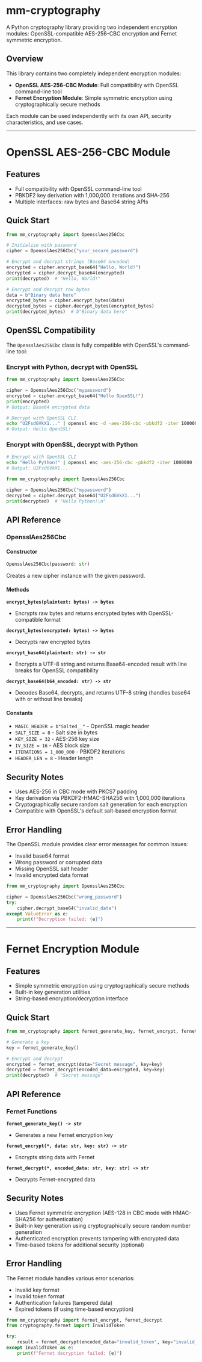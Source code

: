 # mm-cryptography

A Python cryptography library providing two independent encryption modules: OpenSSL-compatible AES-256-CBC encryption and Fernet symmetric encryption.

## Overview

This library contains two completely independent encryption modules:

- **OpenSSL AES-256-CBC Module**: Full compatibility with OpenSSL command-line tool
- **Fernet Encryption Module**: Simple symmetric encryption using cryptographically secure methods

Each module can be used independently with its own API, security characteristics, and use cases.

---

# OpenSSL AES-256-CBC Module

## Features

- Full compatibility with OpenSSL command-line tool
- PBKDF2 key derivation with 1,000,000 iterations and SHA-256
- Multiple interfaces: raw bytes and Base64 string APIs

## Quick Start

```python
from mm_cryptography import OpensslAes256Cbc

# Initialize with password
cipher = OpensslAes256Cbc("your_secure_password")

# Encrypt and decrypt strings (Base64 encoded)
encrypted = cipher.encrypt_base64("Hello, World!")
decrypted = cipher.decrypt_base64(encrypted)
print(decrypted)  # "Hello, World!"

# Encrypt and decrypt raw bytes
data = b"Binary data here"
encrypted_bytes = cipher.encrypt_bytes(data)
decrypted_bytes = cipher.decrypt_bytes(encrypted_bytes)
print(decrypted_bytes)  # b"Binary data here"
```

## OpenSSL Compatibility

The `OpensslAes256Cbc` class is fully compatible with OpenSSL's command-line tool:

### Encrypt with Python, decrypt with OpenSSL

```python
from mm_cryptography import OpensslAes256Cbc

cipher = OpensslAes256Cbc("mypassword")
encrypted = cipher.encrypt_base64("Hello OpenSSL!")
print(encrypted)
# Output: Base64 encrypted data
```

```bash
# Decrypt with OpenSSL CLI
echo "U2FsdGVkX1..." | openssl enc -d -aes-256-cbc -pbkdf2 -iter 1000000 -base64 -pass pass:mypassword
# Output: Hello OpenSSL!
```

### Encrypt with OpenSSL, decrypt with Python

```bash
# Encrypt with OpenSSL CLI
echo "Hello Python!" | openssl enc -aes-256-cbc -pbkdf2 -iter 1000000 -salt -base64 -pass pass:mypassword
# Output: U2FsdGVkX1...
```

```python
from mm_cryptography import OpensslAes256Cbc

cipher = OpensslAes256Cbc("mypassword")
decrypted = cipher.decrypt_base64("U2FsdGVkX1...")
print(decrypted)  # "Hello Python!\n"
```

## API Reference

### OpensslAes256Cbc

#### Constructor

```python
OpensslAes256Cbc(password: str)
```

Creates a new cipher instance with the given password.

#### Methods

**`encrypt_bytes(plaintext: bytes) -> bytes`**
- Encrypts raw bytes and returns encrypted bytes with OpenSSL-compatible format

**`decrypt_bytes(encrypted: bytes) -> bytes`**
- Decrypts raw encrypted bytes

**`encrypt_base64(plaintext: str) -> str`**
- Encrypts a UTF-8 string and returns Base64-encoded result with line breaks for OpenSSL compatibility

**`decrypt_base64(b64_encoded: str) -> str`**
- Decodes Base64, decrypts, and returns UTF-8 string (handles base64 with or without line breaks)

#### Constants

- `MAGIC_HEADER = b"Salted__"` - OpenSSL magic header
- `SALT_SIZE = 8` - Salt size in bytes
- `KEY_SIZE = 32` - AES-256 key size
- `IV_SIZE = 16` - AES block size
- `ITERATIONS = 1_000_000` - PBKDF2 iterations
- `HEADER_LEN = 8` - Header length

## Security Notes

- Uses AES-256 in CBC mode with PKCS7 padding
- Key derivation via PBKDF2-HMAC-SHA256 with 1,000,000 iterations
- Cryptographically secure random salt generation for each encryption
- Compatible with OpenSSL's default salt-based encryption format

## Error Handling

The OpenSSL module provides clear error messages for common issues:

- Invalid base64 format
- Wrong password or corrupted data
- Missing OpenSSL salt header
- Invalid encrypted data format

```python
from mm_cryptography import OpensslAes256Cbc

cipher = OpensslAes256Cbc("wrong_password")
try:
    cipher.decrypt_base64("invalid_data")
except ValueError as e:
    print(f"Decryption failed: {e}")
```

---

# Fernet Encryption Module

## Features

- Simple symmetric encryption using cryptographically secure methods
- Built-in key generation utilities
- String-based encryption/decryption interface

## Quick Start

```python
from mm_cryptography import fernet_generate_key, fernet_encrypt, fernet_decrypt

# Generate a key
key = fernet_generate_key()

# Encrypt and decrypt
encrypted = fernet_encrypt(data="Secret message", key=key)
decrypted = fernet_decrypt(encoded_data=encrypted, key=key)
print(decrypted)  # "Secret message"
```

## API Reference

### Fernet Functions

**`fernet_generate_key() -> str`**
- Generates a new Fernet encryption key

**`fernet_encrypt(*, data: str, key: str) -> str`**
- Encrypts string data with Fernet

**`fernet_decrypt(*, encoded_data: str, key: str) -> str`**
- Decrypts Fernet-encrypted data

## Security Notes

- Uses Fernet symmetric encryption (AES-128 in CBC mode with HMAC-SHA256 for authentication)
- Built-in key generation using cryptographically secure random number generation
- Authenticated encryption prevents tampering with encrypted data
- Time-based tokens for additional security (optional)

## Error Handling

The Fernet module handles various error scenarios:

- Invalid key format
- Invalid token format
- Authentication failures (tampered data)
- Expired tokens (if using time-based encryption)

```python
from mm_cryptography import fernet_encrypt, fernet_decrypt
from cryptography.fernet import InvalidToken

try:
    result = fernet_decrypt(encoded_data="invalid_token", key="invalid_key")
except InvalidToken as e:
    print(f"Fernet decryption failed: {e}")
```
